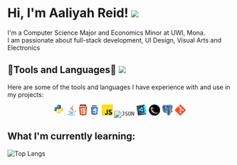 <h1> Hi, I'm Aaliyah Reid! <img src="https://media.giphy.com/media/mGcNjsfWAjY5AEZNw6/giphy.gif" width="50"></h1>
<p>I'm a Computer Science Major and Economics Minor at UWI, Mona. <br> I am passionate about full-stack development, UI Design, Visual Arts and Electronics</p>

<h2>🤍Tools and Languages🤍 <img src= "https://media.giphy.com/media/gUNA7QH4AeLde/giphy.gif" width="50"></h2>
<p>Here are some of the tools and languages I have experience with and use in my projects:</p>
<p align="center">
<img title="Python" height="25" src="images/python-original.svg">
<code><img title="Java" height="25" src="images/java-original.svg"></code>
<code><img title="HTML5" height="25" src="images/html5.svg"></code>
<code><img title="CSS" height="25" src="images/css.svg"></code>
<code><img title="Javascript" height="25" src="images/javascript.svg"></code>
<code><img title="JSON" height="25" src="images/json.svg"></code>
<code><img title="Visual Studio Code" height="25" src="images/vscode.png"></code>
<code><img title="Flask" height="25" src="images/flask.png"></code>
<code><img title="PostgreSQL" height="25" src="images/postgresql.svg"></code>
<code><img title="Git" height="25" src="images/git-original.svg"></code>

<h2>What I'm currently learning:</h2>







![Top Langs](https://github-readme-stats.vercel.app/api/top-langs/?username=Aaliyah-Reid&hide=TeX&layout=compact)

<!--
**Aaliyah-Reid/Aaliyah-Reid** is a ✨ _special_ ✨ repository because its `README.md` (this file) appears on your GitHub profile.

Here are some ideas to get you started:

- 🔭 I’m currently working on ...
- 🌱 I’m currently learning ...
- 👯 I’m looking to collaborate on ...
- 🤔 I’m looking for help with ...
- 💬 Ask me about ...
- 📫 How to reach me: ...
- 😄 Pronouns: ...
- ⚡ Fun fact: ...
-->



